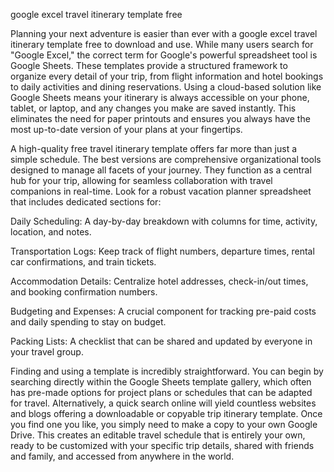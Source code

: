 google excel travel itinerary template free


Planning your next adventure is easier than ever with a google excel travel itinerary template free to download and use. While many users search for \"Google Excel,\" the correct term for Google's powerful spreadsheet tool is Google Sheets. These templates provide a structured framework to organize every detail of your trip, from flight information and hotel bookings to daily activities and dining reservations. Using a cloud-based solution like Google Sheets means your itinerary is always accessible on your phone, tablet, or laptop, and any changes you make are saved instantly. This eliminates the need for paper printouts and ensures you always have the most up-to-date version of your plans at your fingertips.



A high-quality free travel itinerary template offers far more than just a simple schedule. The best versions are comprehensive organizational tools designed to manage all facets of your journey. They function as a central hub for your trip, allowing for seamless collaboration with travel companions in real-time. Look for a robust vacation planner spreadsheet that includes dedicated sections for:




Daily Scheduling: A day-by-day breakdown with columns for time, activity, location, and notes.


Transportation Logs: Keep track of flight numbers, departure times, rental car confirmations, and train tickets.


Accommodation Details: Centralize hotel addresses, check-in/out times, and booking confirmation numbers.


Budgeting and Expenses: A crucial component for tracking pre-paid costs and daily spending to stay on budget.


Packing Lists: A checklist that can be shared and updated by everyone in your travel group.





Finding and using a template is incredibly straightforward. You can begin by searching directly within the Google Sheets template gallery, which often has pre-made options for project plans or schedules that can be adapted for travel. Alternatively, a quick search online will yield countless websites and blogs offering a downloadable or copyable trip itinerary template. Once you find one you like, you simply need to make a copy to your own Google Drive. This creates an editable travel schedule that is entirely your own, ready to be customized with your specific trip details, shared with friends and family, and accessed from anywhere in the world.
